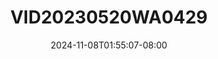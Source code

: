 --- 
title: "VID20230520WA0429"
description: "download   VID20230520WA0429 simontok full terbaru"
date: 2024-11-08T01:55:07-08:00
file_code: "9xmvs8v8o68c"
draft: false
cover: "5pqagnihpeundzkd.jpg"
tags: ["indo", "bokep-indo", "bokep-viral", "bokep-ig"]
length: 88
fld_id: "1398457"
foldername: "Adik sendiri"
categories: ["Adik sendiri"]
views: 107
---
